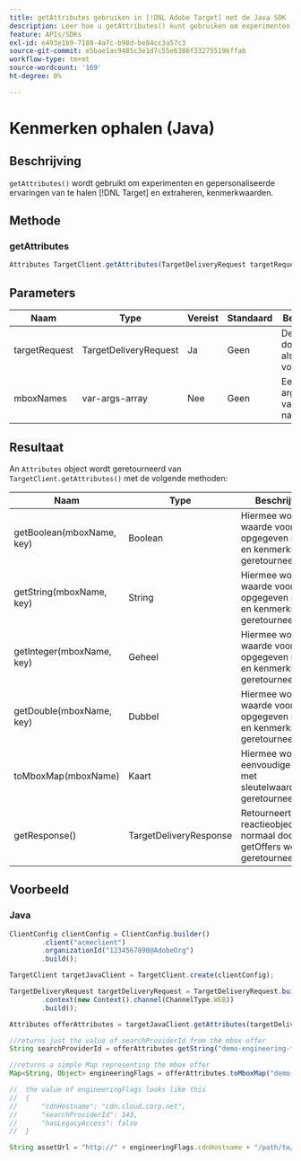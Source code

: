 ```yaml
---
title: getAttributes gebruiken in [!DNL Adobe Target] met de Java SDK
description: Leer hoe u getAttributes() kunt gebruiken om experimenten en persoonlijke ervaringen op te halen uit [!DNL Target] en extraheren, kenmerkwaarden.
feature: APIs/SDKs
exl-id: e493e1b9-7180-4a7c-b98d-be84cc3a57c3
source-git-commit: e5bae1ac9485c3e1d7c55e6386f332755196ffab
workflow-type: tm+mt
source-wordcount: '169'
ht-degree: 0%

---
```


# Kenmerken ophalen (Java)

## Beschrijving

`getAttributes()` wordt gebruikt om experimenten en gepersonaliseerde ervaringen van te halen [!DNL Target] en extraheren, kenmerkwaarden.

## Methode

### getAttributes

```javascript {line-numbers="true"}
Attributes TargetClient.getAttributes(TargetDeliveryRequest targetRequest, String ...mboxes)
```

## Parameters

| Naam | Type | Vereist | Standaard | Beschrijving |
| --- | --- | --- | --- | --- |
| targetRequest | TargetDeliveryRequest | Ja | Geen | Dezelfde doelaanvraag als gebruikt voor [&#x200B; ophalen](get-offers.md) |
| mboxNames | var-args-array | Nee | Geen | Een var-args-array van mbox-namen |


## Resultaat

An `Attributes` object wordt geretourneerd van `TargetClient.getAttributes()` met de volgende methoden:

| Naam | Type | Beschrijving |
| --- | --- | --- |
| getBoolean(mboxName, key) | Boolean | Hiermee wordt de waarde voor een opgegeven naam en kenmerksleutel geretourneerd |
| getString(mboxName, key) | String | Hiermee wordt de waarde voor een opgegeven naam en kenmerksleutel geretourneerd |
| getInteger(mboxName, key) | Geheel | Hiermee wordt de waarde voor een opgegeven naam en kenmerksleutel geretourneerd |
| getDouble(mboxName, key) | Dubbel | Hiermee wordt de waarde voor een opgegeven naam en kenmerksleutel geretourneerd |
| toMboxMap(mboxName) | Kaart | Hiermee wordt een eenvoudige map met sleutelwaardeparen geretourneerd |
| getResponse() | TargetDeliveryResponse | Retourneert het reactieobject dat normaal door getOffers wordt geretourneerd |

## Voorbeeld

### Java

```javascript {line-numbers="true"}
ClientConfig clientConfig = ClientConfig.builder()
        .client("acmeclient")
        .organizationId("1234567890@AdobeOrg")
        .build();

TargetClient targetJavaClient = TargetClient.create(clientConfig);

TargetDeliveryRequest targetDeliveryRequest = TargetDeliveryRequest.builder()
        .context(new Context().channel(ChannelType.WEB))
        .build();

Attributes offerAttributes = targetJavaClient.getAttributes(targetDeliveryRequest, "demo-engineering-flags");

//returns just the value of searchProviderId from the mbox offer
String searchProviderId = offerAttributes.getString("demo-engineering-flags", "searchProviderId");

//returns a simple Map representing the mbox offer
Map<String, Object> engineeringFlags = offerAttributes.toMboxMap("demo-engineering-flags");

//  the value of engineeringFlags looks like this
//  {
//      "cdnHostname": "cdn.cloud.corp.net",
//      "searchProviderId": 143,
//      "hasLegacyAccess": false
//  }

String assetUrl = "http://" + engineeringFlags.cdnHostname + "/path/to/asset";
```
